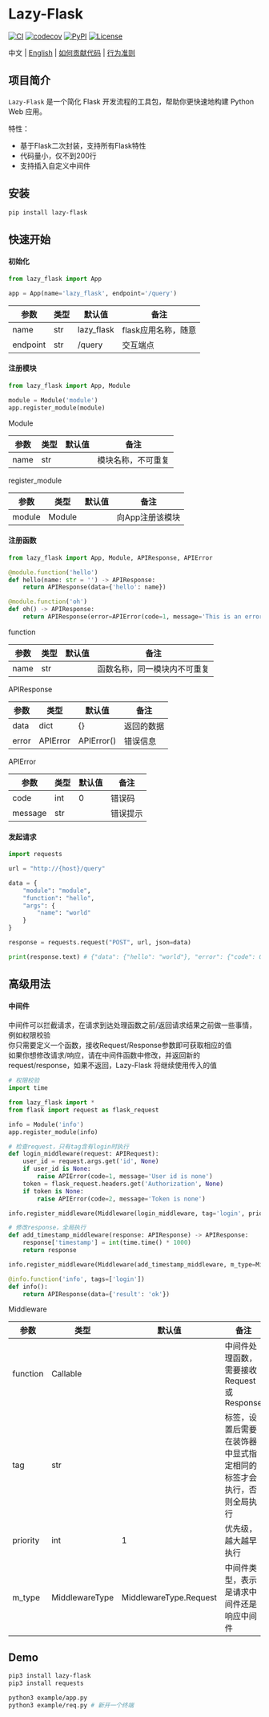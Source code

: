 # Lazy-Flask

[![CI](https://github.com/wrl96/lazy-flask/actions/workflows/ci.yml/badge.svg)](https://github.com/wrl96/lazy-flask/actions/workflows/ci.yml)
[![codecov](https://codecov.io/gh/wrl96/lazy-flask/branch/master/graph/badge.svg)](https://codecov.io/gh/wrl96/lazy-flask)
[![PyPI](https://img.shields.io/pypi/v/lazy-flask.svg)](https://pypi.org/project/lazy-flask/)
[![License](https://img.shields.io/github/license/wrl96/lazy-flask.svg)](./LICENSE)

中文 | [English](../README.md) | [如何贡献代码](./CONTRIBUTING_zh.md) | [行为准则](./CODE_OF_CONDUCT_zh.md)

## 项目简介

`Lazy-Flask` 是一个简化 Flask 开发流程的工具包，帮助你更快速地构建 Python Web 应用。

特性：

- 基于Flask二次封装，支持所有Flask特性
- 代码量小，仅不到200行
- 支持插入自定义中间件

## 安装

```bash
pip install lazy-flask
```

## 快速开始

#### 初始化
```python
from lazy_flask import App

app = App(name='lazy_flask', endpoint='/query')
```
|参数|类型|默认值|备注|
|---|---|---|---|
|name|str|lazy_flask|flask应用名称，随意|
|endpoint|str|/query|交互端点|

#### 注册模块
```python
from lazy_flask import App, Module

module = Module('module')
app.register_module(module)
```
Module

|参数|类型|默认值|备注|
|---|---|---|---|
|name|str| |模块名称，不可重复|

register_module

|参数|类型|默认值|备注|
|---|---|---|---|
|module|Module| |向App注册该模块|

#### 注册函数
```python
from lazy_flask import App, Module, APIResponse, APIError

@module.function('hello')
def hello(name: str = '') -> APIResponse:
    return APIResponse(data={'hello': name})

@module.function('oh')
def oh() -> APIResponse:
    return APIResponse(error=APIError(code=1, message='This is an error.'))
```
function

|参数|类型|默认值|备注|
|---|---|---|---|
|name|str| |函数名称，同一模块内不可重复|

APIResponse

|参数|类型| 默认值        |备注|
|---|---|------------|---|
|data|dict| {}         |返回的数据|
|error|APIError| APIError() |错误信息|

APIError

| 参数      |类型|默认值|备注|
|---------|---|---|---|
| code    |int|0|错误码|
| message |str| |错误提示|

#### 发起请求

```python
import requests

url = "http://{host}/query"

data = {
    "module": "module",
    "function": "hello",
    "args": {
        "name": "world"
    }
}

response = requests.request("POST", url, json=data)

print(response.text) # {"data": {"hello": "world"}, "error": {"code": 0, "msg": ""}}
```

## 高级用法

#### 中间件

中间件可以拦截请求，在请求到达处理函数之前/返回请求结果之前做一些事情，例如权限校验<br>
你只需要定义一个函数，接收Request/Response参数即可获取相应的值<br>
如果你想修改请求/响应，请在中间件函数中修改，并返回新的request/response，如果不返回，Lazy-Flask 将继续使用传入的值

```python
# 权限校验
import time

from lazy_flask import *
from flask import request as flask_request

info = Module('info')
app.register_module(info)

# 检查request，只有tag含有login时执行
def login_middleware(request: APIRequest):
    user_id = request.args.get('id', None)
    if user_id is None:
        raise APIError(code=1, message='User id is none')
    token = flask_request.headers.get('Authorization', None)
    if token is None:
        raise APIError(code=2, message='Token is none')

info.register_middleware(Middleware(login_middleware, tag='login', priority=1, m_type=MiddlewareType.Request))

# 修改response，全局执行
def add_timestamp_middleware(response: APIResponse) -> APIResponse:
    response['timestamp'] = int(time.time() * 1000)
    return response

info.register_middleware(Middleware(add_timestamp_middleware, m_type=MiddlewareType.Response))

@info.function('info', tags=['login'])
def info():
    return APIResponse(data={'result': 'ok'})
```

Middleware

| 参数       |类型|默认值|备注|
|----------|---|---|---|
| function |Callable| |中间件处理函数，需要接收Request或Response|
| tag      |str| |标签，设置后需要在装饰器中显式指定相同的标签才会执行，否则全局执行|
| priority |int|1|优先级，越大越早执行|
| m_type   |MiddlewareType|MiddlewareType.Request|中间件类型，表示是请求中间件还是响应中间件|

## Demo

```bash
pip3 install lazy-flask
pip3 install requests

python3 example/app.py
python3 example/req.py # 新开一个终端
```

